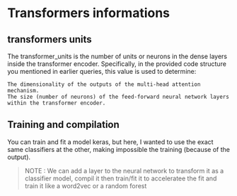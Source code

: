 # Transformers informations
## transformers units
The transformer_units is the number of units or neurons in the dense layers inside the transformer encoder. Specifically, in the provided code structure you mentioned in earlier queries, this value is used to determine:

    The dimensionality of the outputs of the multi-head attention mechanism.
    The size (number of neurons) of the feed-forward neural network layers within the transformer encoder.

## Training and compilation

You can train and fit a model keras, but here, I wanted to use the exact same classifiers at the other, making impossible the training (because of the output).
> NOTE : We can add a layer to the neural network to transform it as a classifier model, compil it then train/fit it to acceleratee the fit and train it like a word2vec or a random forest